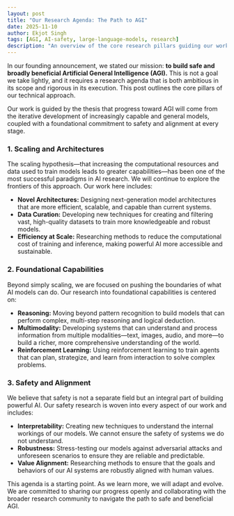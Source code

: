 ```yaml
---
layout: post
title: "Our Research Agenda: The Path to AGI"
date: 2025-11-10
author: Ekjot Singh
tags: [AGI, AI-safety, large-language-models, research]
description: "An overview of the core research pillars guiding our work at Metanthropic Labs on the path to building safe and beneficial AGI."
---
```


In our founding announcement, we stated our mission: **to build safe and broadly beneficial Artificial General Intelligence (AGI).** This is not a goal we take lightly, and it requires a research agenda that is both ambitious in its scope and rigorous in its execution. This post outlines the core pillars of our technical approach.

Our work is guided by the thesis that progress toward AGI will come from the iterative development of increasingly capable and general models, coupled with a foundational commitment to safety and alignment at every stage.



### 1. Scaling and Architectures
The scaling hypothesis—that increasing the computational resources and data used to train models leads to greater capabilities—has been one of the most successful paradigms in AI research. We will continue to explore the frontiers of this approach. Our work here includes:
- **Novel Architectures:** Designing next-generation model architectures that are more efficient, scalable, and capable than current systems.
- **Data Curation:** Developing new techniques for creating and filtering vast, high-quality datasets to train more knowledgeable and robust models.
- **Efficiency at Scale:** Researching methods to reduce the computational cost of training and inference, making powerful AI more accessible and sustainable.

### 2. Foundational Capabilities
Beyond simply scaling, we are focused on pushing the boundaries of what AI models can do. Our research into foundational capabilities is centered on:
- **Reasoning:** Moving beyond pattern recognition to build models that can perform complex, multi-step reasoning and logical deduction.
- **Multimodality:** Developing systems that can understand and process information from multiple modalities—text, images, audio, and more—to build a richer, more comprehensive understanding of the world.
- **Reinforcement Learning:** Using reinforcement learning to train agents that can plan, strategize, and learn from interaction to solve complex problems.

### 3. Safety and Alignment
We believe that safety is not a separate field but an integral part of building powerful AI. Our safety research is woven into every aspect of our work and includes:
- **Interpretability:** Creating new techniques to understand the internal workings of our models. We cannot ensure the safety of systems we do not understand.
- **Robustness:** Stress-testing our models against adversarial attacks and unforeseen scenarios to ensure they are reliable and predictable.
- **Value Alignment:** Researching methods to ensure that the goals and behaviors of our AI systems are robustly aligned with human values.

This agenda is a starting point. As we learn more, we will adapt and evolve. We are committed to sharing our progress openly and collaborating with the broader research community to navigate the path to safe and beneficial AGI.
